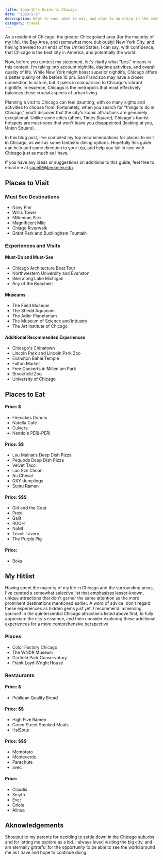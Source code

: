 ```yaml
---
title: Samarth's Guide to Chicago
date: "2023-5-6"
description: What to see, what to eat, and what to do while in the best city in the world.
category: travel
---
```


As a resident of Chicago, the greater Chicagoland area (for the majority of my life), the Bay Area, and (somewhat more dubiously) New York City, and having traveled to all ends of the United States, I can say, with confidence, that Chicago is the best city in America, and potentially the world.

Now, before you contest my statement, let's clarify what "best" means in this context. I'm taking into account nightlife, daytime activities, and overall quality of life. While New York might boast superior nightlife, Chicago offers a better quality of life before 10 pm. San Francisco may have a closer connection to nature, but it pales in comparison to Chicago's vibrant nightlife. In essence, Chicago is the metropolis that most effectively balances these crucial aspects of urban living.

Planning a visit to Chicago can feel daunting, with so many sights and activities to choose from. Fortunately, when you search for "things to do in Chicago," you'll discover that the city's iconic attractions are genuinely exceptional. Unlike some cities (ahem, Times Square), Chicago's tourist hotspots are must-sees that won't leave you disappointed (looking at you, Union Square).

In this blog post, I've compiled my top recommendations for places to visit in Chicago, as well as some fantastic dining options. Hopefully this guide can help add some direction to your trip, and help you fall in love with Chicago just as much as I have.

If you have any ideas or suggestions on additions to this guide, feel free to email me at sgoel9@berkeley.edu.

## Places to Visit

### Must See Destinations

- Navy Pier
- Willis Tower
- Millenium Park
- Magnificent Mile
- Chiago Riverwalk
- Grant Park and Buckingham Fountain

### Experiences and Visits

#### Must-Do and Must-See

- Chicago Architecture Boat Tour
- Northwestern University and Evanston
- Bike along Lake Michigan
- Any of the Beaches!

#### Museums

- The Field Museum
- The Shedd Aquarium
- The Adler Planetarium
- The Museum of Science and Industry
- The Art Institute of Chicago

#### Additional Recommended Experiences

- Chicago's Chinatown
- Lincoln Park and Lincoln Park Zoo
- Evanston Bahai Temple
- Fulton Market
- Free Concerts in Millenium Park
- Brookfield Zoo
- University of Chicago

## Places to Eat

#### Price: $

- Firecakes Donuts
- Nutella Cafe
- Culvers
- Nando's PERi-PERi

#### Price: $$

- Lou Malnatis Deep Dish Pizza
- Pequods Deep Dish Pizza
- Velvet Taco
- Lao Sze Chuan
- Au Cheval
- QXY dumplings
- Sumu Ramen

#### Price: $$$

- Girl and the Goat
- Proxi
- Galit
- ROOH
- NoMI
- Trivoli Tavern
- The Purple Pig

#### Price: $$$$

- Boka

## My Hitlist

Having spent the majority of my life in Chicago and the surrounding areas, I've curated a somewhat selective list that emphasizes lesser-known, unique attractions that don't garner the same attention as the more prominent destinations mentioned earlier. A word of advice: don't regard these experiences as hidden gems just yet. I recommend immersing yourself in the quintessential Chicago attractions listed above first, to fully appreciate the city's essence, and then consider exploring these additional experiences for a more comprehensive perspective.

### Places

- Color Factory Chicago
- The WNDR Museum
- Garfield Park Conservatory
- Frank Loyd Wright House

### Restaurants

#### Price: $

- Publican Quality Bread

#### Price: $$

- High Five Ramen
- Green Street Smoked Meats
- HaiSous

#### Price: $$$

- Momotaro
- Monteverde
- Parachute
- avec

#### Price: $$$$

- Claudia
- Smyth
- Ever
- Oriole
- Alinea

## Aknowledgements

Shoutout to my parents for deciding to settle down in the Chicago suburbs and for letting me explore as a kid. I always loved visiting the big city, and am eternally grateful for the opportunity to be able to see the world around me as I have and hope to continue doing.
